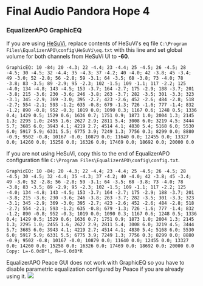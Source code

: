 # Final Audio Pandora Hope 4
### EqualizerAPO GraphicEQ
If you are using [HeSuVi](https://sourceforge.net/projects/hesuvi/), replace contents of HeSuVi's eq file `C:\Program Files\EqualizerAPO\config\HeSuVi\eq.txt` with this line and set global volume for both channels from HeSuVi UI to **-60**.
```
GraphicEQ: 10 -84; 20 -4.3; 22 -4.4; 23 -4.4; 25 -4.5; 26 -4.5; 28 -4.5; 30 -4.5; 32 -4.4; 35 -4.3; 37 -4.2; 40 -4.0; 42 -3.8; 45 -3.4; 49 -3.0; 52 -2.8; 56 -2.8; 59 -3.1; 64 -3.5; 68 -3.8; 73 -4.0; 78 -3.8; 83 -3.5; 89 -2.9; 95 -2.3; 102 -1.5; 109 -1.1; 117 -2.2; 125 -4.0; 134 -4.8; 143 -4.5; 153 -3.7; 164 -2.7; 175 -2.9; 188 -3.7; 201 -3.8; 215 -3.6; 230 -3.6; 246 -3.8; 263 -3.7; 282 -3.5; 301 -3.3; 323 -3.1; 345 -2.9; 369 -3.0; 395 -2.7; 423 -2.6; 452 -2.6; 484 -2.8; 518 -2.7; 554 -2.1; 593 -1.2; 635 -0.8; 679 -1.3; 726 -1.6; 777 -1.4; 832 -1.2; 890 -0.8; 952 -0.3; 1019 0.0; 1090 0.3; 1167 0.6; 1248 0.5; 1336 0.4; 1429 0.5; 1529 0.6; 1636 0.7; 1751 0.9; 1873 1.0; 2004 1.3; 2145 1.3; 2295 1.0; 2455 1.6; 2627 2.9; 2811 5.4; 3008 6.0; 3219 4.5; 3444 5.7; 3685 6.0; 3943 4.1; 4219 2.7; 4514 4.1; 4830 5.4; 5168 6.0; 5530 6.0; 5917 5.9; 6331 5.5; 6775 3.9; 7249 1.3; 7756 0.3; 8299 0.0; 8880 -0.9; 9502 -0.8; 10167 -0.0; 10879 0.0; 11640 0.0; 12455 0.0; 13327 0.0; 14260 0.0; 15258 0.0; 16326 0.0; 17469 0.0; 18692 0.0; 20000 0.0
```
If you are not using HeSuVi, copy this to the end of EqualizerAPO configuration file `C:\Program Files\EqualizerAPO\config\config.txt`.
```
GraphicEQ: 10 -84; 20 -4.3; 22 -4.4; 23 -4.4; 25 -4.5; 26 -4.5; 28 -4.5; 30 -4.5; 32 -4.4; 35 -4.3; 37 -4.2; 40 -4.0; 42 -3.8; 45 -3.4; 49 -3.0; 52 -2.8; 56 -2.8; 59 -3.1; 64 -3.5; 68 -3.8; 73 -4.0; 78 -3.8; 83 -3.5; 89 -2.9; 95 -2.3; 102 -1.5; 109 -1.1; 117 -2.2; 125 -4.0; 134 -4.8; 143 -4.5; 153 -3.7; 164 -2.7; 175 -2.9; 188 -3.7; 201 -3.8; 215 -3.6; 230 -3.6; 246 -3.8; 263 -3.7; 282 -3.5; 301 -3.3; 323 -3.1; 345 -2.9; 369 -3.0; 395 -2.7; 423 -2.6; 452 -2.6; 484 -2.8; 518 -2.7; 554 -2.1; 593 -1.2; 635 -0.8; 679 -1.3; 726 -1.6; 777 -1.4; 832 -1.2; 890 -0.8; 952 -0.3; 1019 0.0; 1090 0.3; 1167 0.6; 1248 0.5; 1336 0.4; 1429 0.5; 1529 0.6; 1636 0.7; 1751 0.9; 1873 1.0; 2004 1.3; 2145 1.3; 2295 1.0; 2455 1.6; 2627 2.9; 2811 5.4; 3008 6.0; 3219 4.5; 3444 5.7; 3685 6.0; 3943 4.1; 4219 2.7; 4514 4.1; 4830 5.4; 5168 6.0; 5530 6.0; 5917 5.9; 6331 5.5; 6775 3.9; 7249 1.3; 7756 0.3; 8299 0.0; 8880 -0.9; 9502 -0.8; 10167 -0.0; 10879 0.0; 11640 0.0; 12455 0.0; 13327 0.0; 14260 0.0; 15258 0.0; 16326 0.0; 17469 0.0; 18692 0.0; 20000 0.0
Copy: L=-6.0dB*l, R=-6.0dB*R
```
EqualizerAPO Peace GUI does not work with GraphicEQ so you have to disable parametric equalization configured by Peace if you are already using it.
![](https://raw.githubusercontent.com/jaakkopasanen/AutoEq/master/results/Innerfidelity%202017/innerfidelity/onear/Final%20Audio%20Pandora%20Hope%204/Final%20Audio%20Pandora%20Hope%204.png)
